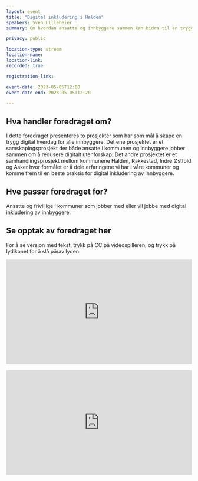 ```yaml
---
layout: event
title: "Digital inkludering i Halden"
speakers: Sven Lilleheier
summary: Om hvordan ansatte og innbyggere sammen kan bidra til en trygg digital hverdag for alle innbyggere – fra et bibliotekperspektiv.

privacy: public

location-type: stream
location-name:
location-link: 
recorded: true

registration-link: 

event-date: 2023-05-05T12:00
event-date-end: 2023-05-05T12:20

---
```

## Hva handler foredraget om?
I dette foredraget presenteres to prosjekter som har som mål å skape en trygg digital hverdag for alle innbyggere. Det ene prosjektet er et samskapingsprosjekt der både ansatte i kommunen og innbyggere jobber sammen om å redusere digitalt utenforskap. Det andre prosjektet er et samhandlingsprosjekt mellom kommunene Halden, Rakkestad, Indre Østfold og Asker hvor formålet er å dele erfaringene vi har i våre kommuner og komme frem til en beste praksis for digital inkludering av innbyggere.

## Hve passer foredraget for?
Ansatte og frivillige i kommuner som jobber med eller vil jobbe med digital inkludering av innbyggere.

## Se opptak av foredraget her

For å se versjon med tekst, trykk på CC på videospilleren, og trykk på lydikonet for å slå på/av lyden. 

<div style="padding:56.25% 0 0 0;position:relative;"><iframe src="https://player.vimeo.com/video/831460921?h=6a83605a4a&amp;badge=0&amp;autopause=0&amp;player_id=0&amp;app_id=58479" frameborder="0" allow="autoplay; fullscreen; picture-in-picture" allowfullscreen style="position:absolute;top:0;left:0;width:100%;height:100%;" title="Digital inkludering i Halden med Sven Lilleheier"></iframe></div><script src="https://player.vimeo.com/api/player.js"></script>

<br/>

<div style="padding:56.25% 0 0 0;position:relative;"><iframe src="https://player.vimeo.com/video/831921084?h=530a1f20d8&amp;badge=0&amp;autopause=0&amp;player_id=0&amp;app_id=58479" frameborder="0" allow="autoplay; fullscreen; picture-in-picture" allowfullscreen style="position:absolute;top:0;left:0;width:100%;height:100%;" title="Digital inkludering i Halden med Sven Lilleheier - tolket"></iframe></div><script src="https://player.vimeo.com/api/player.js"></script>
